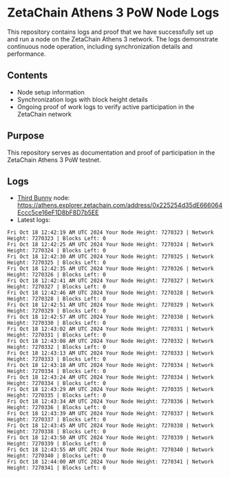 # ZetaChain Athens 3 PoW Node Logs
This repository contains logs and proof that we have successfully set up and run a node on the ZetaChain Athens 3 network. The logs demonstrate continuous node operation, including synchronization details and performance.

## Contents
- Node setup information
- Synchronization logs with block height details
- Ongoing proof of work logs to verify active participation in the ZetaChain network

## Purpose
This repository serves as documentation and proof of participation in the ZetaChain Athens 3 PoW testnet.

## Logs

- [Third Bunny](https://thirdbunny.xyz/) node: https://athens.explorer.zetachain.com/address/0x225254d35dE666064Eccc5ce16eF1D8bF8D7b5EE
- Latest logs:
```
Fri Oct 18 12:42:19 AM UTC 2024 Your Node Height: 7270323 | Network Height: 7270323 | Blocks Left: 0
Fri Oct 18 12:42:25 AM UTC 2024 Your Node Height: 7270324 | Network Height: 7270324 | Blocks Left: 0
Fri Oct 18 12:42:30 AM UTC 2024 Your Node Height: 7270325 | Network Height: 7270325 | Blocks Left: 0
Fri Oct 18 12:42:35 AM UTC 2024 Your Node Height: 7270326 | Network Height: 7270326 | Blocks Left: 0
Fri Oct 18 12:42:41 AM UTC 2024 Your Node Height: 7270327 | Network Height: 7270327 | Blocks Left: 0
Fri Oct 18 12:42:46 AM UTC 2024 Your Node Height: 7270328 | Network Height: 7270328 | Blocks Left: 0
Fri Oct 18 12:42:51 AM UTC 2024 Your Node Height: 7270329 | Network Height: 7270329 | Blocks Left: 0
Fri Oct 18 12:42:57 AM UTC 2024 Your Node Height: 7270330 | Network Height: 7270330 | Blocks Left: 0
Fri Oct 18 12:43:02 AM UTC 2024 Your Node Height: 7270331 | Network Height: 7270331 | Blocks Left: 0
Fri Oct 18 12:43:08 AM UTC 2024 Your Node Height: 7270332 | Network Height: 7270332 | Blocks Left: 0
Fri Oct 18 12:43:13 AM UTC 2024 Your Node Height: 7270333 | Network Height: 7270333 | Blocks Left: 0
Fri Oct 18 12:43:18 AM UTC 2024 Your Node Height: 7270334 | Network Height: 7270334 | Blocks Left: 0
Fri Oct 18 12:43:24 AM UTC 2024 Your Node Height: 7270334 | Network Height: 7270334 | Blocks Left: 0
Fri Oct 18 12:43:29 AM UTC 2024 Your Node Height: 7270335 | Network Height: 7270335 | Blocks Left: 0
Fri Oct 18 12:43:34 AM UTC 2024 Your Node Height: 7270336 | Network Height: 7270336 | Blocks Left: 0
Fri Oct 18 12:43:39 AM UTC 2024 Your Node Height: 7270337 | Network Height: 7270337 | Blocks Left: 0
Fri Oct 18 12:43:45 AM UTC 2024 Your Node Height: 7270338 | Network Height: 7270338 | Blocks Left: 0
Fri Oct 18 12:43:50 AM UTC 2024 Your Node Height: 7270339 | Network Height: 7270339 | Blocks Left: 0
Fri Oct 18 12:43:55 AM UTC 2024 Your Node Height: 7270340 | Network Height: 7270340 | Blocks Left: 0
Fri Oct 18 12:44:00 AM UTC 2024 Your Node Height: 7270341 | Network Height: 7270341 | Blocks Left: 0
```

